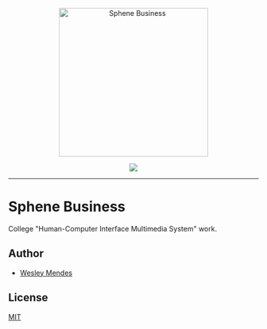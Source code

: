 <p align="center">
   <a href="https://github.com/WesGtoX/sphene-business">
     <img src="images/sphene_logo" alt="Sphene Business" title="Sphene Business" width="300px">
   </a>
</p>
<p align="center">
    <a href="https://app.netlify.com/sites/sphene/deploys" alt="Netlify Status">
        <img src="https://api.netlify.com/api/v1/badges/a9bb3571-bdd8-4c74-84e1-1de974f8b836/deploy-status" />
    </a>
</p>

-----------------

# Sphene Business

College "Human-Computer Interface Multimedia System" work.

## Author

- [Wesley Mendes](https://github.com/WesGtoX)

## License

[MIT](LICENSE)